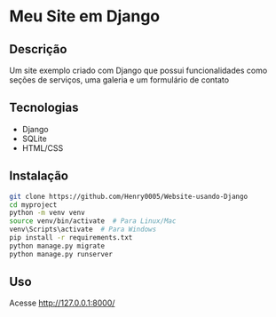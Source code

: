 # Meu Site em Django

## Descrição
Um site exemplo criado com Django que possui funcionalidades como seções de serviços, uma galeria e um formulário de contato

## Tecnologias
- Django
- SQLite
- HTML/CSS

## Instalação
```bash
git clone https://github.com/Henry0005/Website-usando-Django
cd myproject
python -m venv venv
source venv/bin/activate  # Para Linux/Mac
venv\Scripts\activate  # Para Windows
pip install -r requirements.txt
python manage.py migrate
python manage.py runserver
```

## Uso
Acesse http://127.0.0.1:8000/
